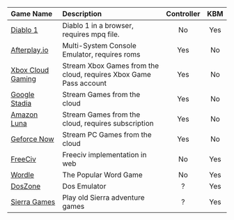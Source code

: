 | Game Name | Description | Controller | KBM |
|:----------|:------------|:----------:|:---:|
| [Diablo 1](https://d07riv.github.io/diabloweb/) | Diablo 1 in a browser, requires mpq file.| No | Yes |
| [Afterplay.io]( https://afterplay.io) | Multi-System Console Emulator, requires roms | Yes | No |
| [Xbox Cloud Gaming](https://xbox.com/play) | Stream Xbox Games from the cloud, requires Xbox Game Pass account | Yes | No |
| [Google Stadia](https://stadia.google.com) | Stream Games from the cloud | Yes | No |
| [Amazon Luna](https://luna.amazon.com) | Stream Games from the cloud, requires subscription | Yes | No |
| [Geforce Now](https://www.nvidia.com/en-us/geforce-now/) | Stream PC Games from the cloud | Yes | No |
| [FreeCiv](https://freecivweb.org) | Freeciv implementation in web | No | Yes |
| [Wordle](https://www.nytimes.com/games/wordle) | The Popular Word Game | No | Yes |
| [DosZone](http://dos.zone/mobile/) | Dos Emulator | ? | Yes |
| [Sierra Games](http://ipad.sarien.net/) | Play old Sierra adventure games | ? | Yes |
